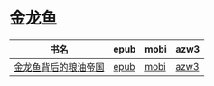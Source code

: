 # 金龙鱼

| 书名 | epub | mobi | azw3 |
| --- | --- | --- | --- |
| [金龙鱼背后的粮油帝国](http://ct.dalanmei.com/f/31084289-571866026-43aaeb) | [epub](http://ct.dalanmei.com/f/31084289-571866026-43aaeb) | [mobi](http://ct.dalanmei.com/f/31084289-571551357-6ab919) | [azw3](http://ct.dalanmei.com/f/31084289-572202179-4ec549) |
